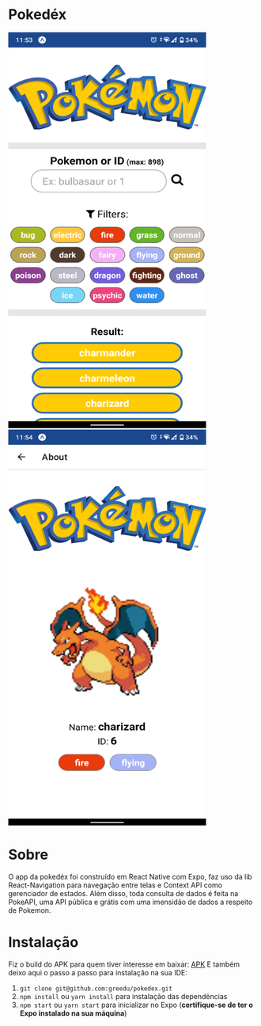 # Pokedéx
<img src="./assets/print1.png" width="400" height="800" alt="Home" /> <img src="./assets/print2.png" width="400" height="800" alt="About" />

# Sobre
O app da pokedéx foi construído em React Native com Expo, faz uso da lib React-Navigation para navegação entre telas e Context API como gerenciador de estados. Além disso, toda consulta de dados é feita na PokeAPI, uma API pública e grátis com uma imensidão de dados a respeito de Pokemon.

# Instalação
Fiz o build do APK para quem tiver interesse em baixar: [APK](https://drive.google.com/drive/folders/1hRRLk7RzLmiAoLQvjSz8E3gzzjbPh905?usp=sharing)
E também deixo aqui o passo a passo para instalação na sua IDE:
1. `git clone git@github.com:greedu/pokedex.git`
2. `npm install` ou `yarn install` para instalação das dependências
3. `npm start` ou `yarn start` para inicializar no Expo (**certifique-se de ter o Expo instalado na sua máquina**)
